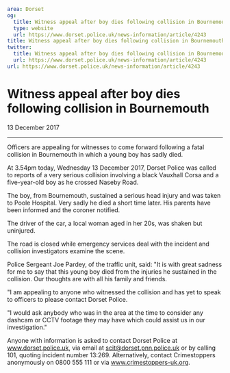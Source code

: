```yaml
area: Dorset
og:
  title: Witness appeal after boy dies following collision in Bournemouth
  type: website
  url: https://www.dorset.police.uk/news-information/article/4243
title: Witness appeal after boy dies following collision in Bournemouth |
twitter:
  title: Witness appeal after boy dies following collision in Bournemouth
  url: https://www.dorset.police.uk/news-information/article/4243
url: https://www.dorset.police.uk/news-information/article/4243
```

# Witness appeal after boy dies following collision in Bournemouth

13 December 2017

* * *

Officers are appealing for witnesses to come forward following a fatal collision in Bournemouth in which a young boy has sadly died.

At 3.54pm today, Wednesday 13 December 2017, Dorset Police was called to reports of a very serious collision involving a black Vauxhall Corsa and a five-year-old boy as he crossed Naseby Road.

The boy, from Bournemouth, sustained a serious head injury and was taken to Poole Hospital. Very sadly he died a short time later. His parents have been informed and the coroner notified.

The driver of the car, a local woman aged in her 20s, was shaken but uninjured.

The road is closed while emergency services deal with the incident and collision investigators examine the scene.

Police Sergeant Joe Pardey, of the traffic unit, said: "It is with great sadness for me to say that this young boy died from the injuries he sustained in the collision. Our thoughts are with all his family and friends.

"I am appealing to anyone who witnessed the collision and has yet to speak to officers to please contact Dorset Police.

"I would ask anybody who was in the area at the time to consider any dashcam or CCTV footage they may have which could assist us in our investigation."

Anyone with information is asked to contact Dorset Police at www.dorset.police.uk, via email at scit@dorset.pnn.police.uk or by calling 101, quoting incident number 13:269. Alternatively, contact Crimestoppers anonymously on 0800 555 111 or via www.crimestoppers-uk.org.
